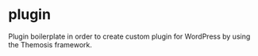 # plugin
Plugin boilerplate in order to create custom plugin for WordPress by using the Themosis framework.
